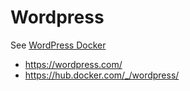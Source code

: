 # Wordpress

See [WordPress Docker](https://hub.docker.com/_/wordpress/)

- https://wordpress.com/
- https://hub.docker.com/_/wordpress/
